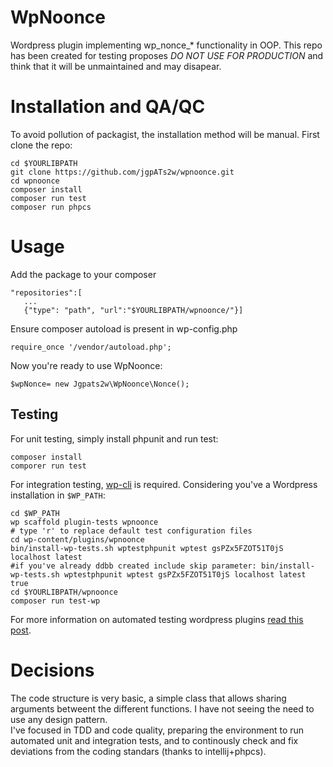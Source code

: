 # WpNoonce
Wordpress plugin implementing wp_nonce_* functionality in OOP.
This repo has been created for testing proposes *DO NOT USE FOR PRODUCTION* and think that it will be unmaintained and may disapear.

 # Installation and QA/QC
 To avoid pollution of packagist, the installation method will be manual.
 First clone the repo:
 ```
cd $YOURLIBPATH
git clone https://github.com/jgpATs2w/wpnoonce.git
cd wpnoonce
composer install
composer run test
composer run phpcs
```

# Usage

Add the package to your composer
 ```composer
"repositories":[
    ...
    {"type": "path", "url":"$YOURLIBPATH/wpnoonce/"}]
```
Ensure composer autoload is present in wp-config.php
 ```
require_once '/vendor/autoload.php';
```
Now you're ready to use WpNoonce:
```
$wpNonce= new Jgpats2w\WpNoonce\Nonce();
```

## Testing

For unit testing, simply install phpunit and run test:
```
composer install
comporer run test
```

For integration testing, [wp-cli](http://wp-cli.org/) is required. Considering you've a Wordpress installation
in `$WP_PATH`:
```
cd $WP_PATH
wp scaffold plugin-tests wpnoonce
# type 'r' to replace default test configuration files
cd wp-content/plugins/wpnoonce
bin/install-wp-tests.sh wptestphpunit wptest gsPZx5FZOT51T0jS localhost latest
#if you've already ddbb created include skip parameter: bin/install-wp-tests.sh wptestphpunit wptest gsPZx5FZOT51T0jS localhost latest true
cd $YOURLIBPATH/wpnoonce
composer run test-wp
```

For more information on automated testing wordpress plugins 
[read this post](https://www.smashingmagazine.com/2017/12/automated-testing-wordpress-plugins-phpunit/).

#  Decisions
The code structure is very basic, a simple class that allows sharing arguments betweent the different functions. I have not seeing the need to use any design
pattern.  
I've focused in TDD and code quality, preparing the environment to run automated unit and integration tests, and to continously check and fix deviations from
the coding standars (thanks to intellij+phpcs).
